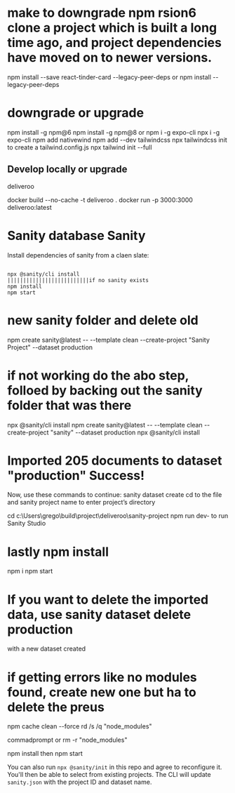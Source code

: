 # make to downgrade npm rsion6 clone a project which is built a long time ago, and project dependencies have moved on to newer versions.

npm install --save react-tinder-card --legacy-peer-deps
or
npm install --legacy-peer-deps

# downgrade or upgrade

npm install -g npm@6
npm install -g npm@8
or
npm i -g expo-cli       npx i -g expo-cli
npm add nativewind
npm add --dev tailwindcss
npx tailwindcss init to create a tailwind.config.js
npx tailwind init --full
## Develop locally or upgrade

deliveroo

docker build --no-cache -t deliveroo .
docker run -p 3000:3000 deliveroo:latest

# Sanity database Sanity
Install dependencies of sanity from a claen slate:

```sanity upgrade

npx @sanity/cli install
||||||||||||||||||||||||||if no sanity exists
npm install
npm start
```


# new sanity folder and delete old

npm create sanity@latest -- --template clean --create-project "Sanity Project" --dataset production

# if not working do the abo step, folloed by backing out the sanity folder that was there

npx @sanity/cli install
npm create sanity@latest -- --template clean --create-project "sanity" --dataset production
npx @sanity/cli install

# Imported 205 documents to dataset "production" Success!
 Now, use these commands to continue:  sanity dataset create <Sanity>
cd to the file and sanity project name to enter project’s directory

cd c:\Users\grego\build\project\deliveroo\sanity-project
npm run dev- to run Sanity Studio

# lastly npm install
npm i
npm start

# If you want to delete the imported data, use sanity dataset delete production
with a new dataset created<sanity>
  


# if getting errors like no modules found, create new one but ha to delete the preus

npm cache clean --force
rd /s /q "node_modules"

commadprompt or rm -r "node_modules"

npm install
then
npm start 

You can also run `npx @sanity/init` in this repo and agree to reconfigure it. You'll then be able to select from existing projects. The CLI will update `sanity.json` with the project ID and dataset name.